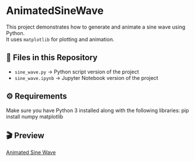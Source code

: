 # AnimatedSineWave

This project demonstrates how to generate and animate a sine wave using Python.  
It uses `matplotlib` for plotting and animation.

## 📂 Files in this Repository
- `sine_wave.py` → Python script version of the project  
- `sine_wave.ipynb` → Jupyter Notebook version of the project  

## ⚙️ Requirements
Make sure you have Python 3 installed along with the following libraries:
pip install numpy matplotlib
## 🎬 Preview

[Animated Sine Wave](animated_sine_wave.gif)
